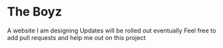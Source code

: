 # The Boyz
A website I am designing 
Updates will be rolled out eventually 
Feel free to add pull requests and help me out on this project 
